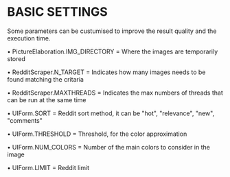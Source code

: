 # BASIC SETTINGS
Some parameters can be custumised to improve the result quality and the execution time.

• PictureElaboration.IMG_DIRECTORY = Where the images are temporarily stored


• RedditScraper.N_TARGET = Indicates how many images needs to be found matching the critaria

• RedditScraper.MAXTHREADS = Indicates the max numbers of threads that can be run at the same time


• UIForm.SORT = Reddit sort method, it can be "hot", "relevance", "new", "comments"

• UIForm.THRESHOLD = Threshold, for the color approximation

• UIForm.NUM_COLORS = Number of the main colors to consider in the image 

• UIForm.LIMIT = Reddit limit